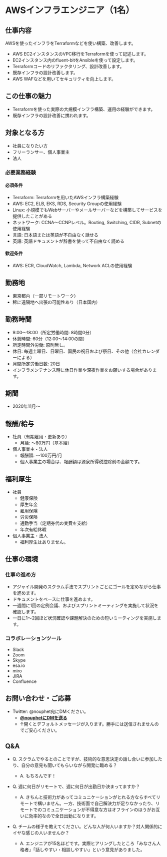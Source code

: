 # AWSインフラエンジニア（1名）

## 仕事内容

AWSを使ったインフラをTerraformなどを使い構築、改善します。

* AWS EC2インスタンスのVPC移行をTerraformを使って記述します。
* EC2インスタンス内のfluent-bitをAnsibleを使って設定します。
* Terraformコードのリファクタリング、設計改善します。
* 既存インフラの設計改善します。
* AWS WAFなどを用いてセキュリティを向上します。

## この仕事の魅力

* Terraformを使った実際の大規模インフラ構築、運用の経験ができます。
* 既存インフラの設計改善に携われます。

## 対象となる方

* 社員になりたい方
* フリーランサー、個人事業主
* 法人

### 必要業務経験

#### 必須条件

* Terraform: Terraformを用いたAWSインフラ構築経験
* AWS: EC2, ELB, EKS, RDS, Security Groupの使用経験
* Linux: 小規模でもWebサーバーやメールサーバーなどを構築してサービスを提供したことがある
* ネットワーク: CCNA〜CCNPレベル。Routing, Switching, CIDR, Subnetの使用経験
* 言語: 日本語または英語が不自由なく話せる
* 英語: 英語ドキュメントが辞書を使って不自由なく読める

#### 歓迎条件

* AWS: ECR, CloudWatch, Lambda, Network ACLの使用経験

## 勤務地

* 東京都内（一部リモートワーク）
* 稀に遠隔地へ出張の可能性あり（日本国内）

## 勤務時間

* 9:00〜18:00（所定労働時間: 8時間0分）
* 休憩時間: 60分（12:00～14:00の間）
* 所定時間外労働: 原則無し。
* 休日: 毎週土曜日、日曜日、国民の祝日および祭日、その他（会社カレンダーによる）
* 月間所定労働日数: 20日
* インフラメンテナンス時に休日作業や深夜作業をお願いする場合があります。

## 期間

* 2020年11月〜

## 報酬/給与

* 社員（有期雇用・更新あり）
    * 月給: 〜80万円（基本給）
* 個人事業主・法人
    * 報酬額: 〜100万円/月
    * 個人事業主の場合は、報酬額は源泉所得税控除前の金額です。

## 福利厚生

* 社員
    * 健康保険
    * 厚生年金
    * 雇用保険
    * 労災保険
    * 通勤手当（定期券代の実費を支給）
    * 年次有給休暇
* 個人事業主・法人
    * 福利厚生はありません。

## 仕事の環境

### 仕事の進め方

* アジャイル開発のスクラム手法でスプリントごとにゴールを定めながら仕事を進めます。
* ドキュメントをベースに仕事を進めます。
* 一週間に1回の定例会議、およびスプリントミーティングを実施して状況を確認します。
* 一日に1〜2回ほど状況確認や課題解決のための短いミーティングを実施します。

### コラボレーションツール

* Slack
* Zoom
* Skype
* esa.io
* miro
* JIRA
* Confluence

## お問い合わせ・ご応募

* Twitter: @nouphet宛にDMください。
    * [**@nouphetにDMを送る**][TW]
    * ↑開くとデフォルトメッセージが入ります。勝手には送信されませんのでご安心ください。

[TW]: https://twitter.com/messages/compose?recipient_id=125696089&text=%E3%81%93%E3%81%AE%E5%8B%9F%E9%9B%86%E3%81%AB%E8%88%88%E5%91%B3%E3%81%8C%E3%81%82%E3%82%8A%E3%81%BE%E3%81%99%E3%80%82%E8%A9%B3%E7%B4%B0%E3%82%92%E3%81%8A%E8%81%9E%E3%81%8D%E3%81%97%E3%81%9F%E3%81%84%E3%81%A7%E3%81%99%E3%80%82%0Ahttps%3A%2F%2Fgithub.com%2Fcraftsman-software%2Fjobboard%2Fblob%2Fmain%2Fposts%2Faws.md

## Q&A

* Q. スクラムでやるとのことですが、技術的な意思決定の話し合いに参加したり、自分の意見も聞いてもらいながら開発に臨める？
    * A. もちろんです！

* Q. 週に何日がリモートで、週に何日が出勤日か決まってますか？
    * A. きちんと技術力があってコミュニケーションがとれる方ならすべてリモートで構いません。一方、技術面で自己解決力が足りなかったり、リモートでのコミュニケーションが不得意な方はオフラインのほうがお互いに効率的なので全日出勤になります。

* Q. チームの様子を教えてください。どんな人が何人いますか？対人関係的にイヤな感じの人いませんか？
    * A. エンジニアが15名ほどです。実際ヒアリングしたところ「みなさん人格者」「話しやすい・相談しやすい」という意見がありました。
